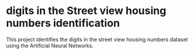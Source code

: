 # digits in the Street view housing numbers identification
This project identifies the digits in the street view housing numbers dataset using the Artificial Neural Networks.
